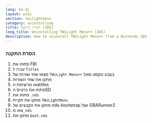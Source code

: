 ```yaml
---
lang: he-IL
layout: wiki
section: twilightmenu
category: uninstalling
title: הסרת התקנה (3DS)
long_title: Uninstalling TWiLight Menu++ (3DS)
description: How to uninstall TWiLight Menu++ from a Nintendo 3DS
---
```


### הסרת התקנה
1. פתחו את FBI
1. עברו ל `Titles`
1. מצאו שתי שורות של `TWiLight Menu++` בצבע טקסט סגול
1. מחקו את שתי השורות
1. צאו מרשימת הtitles
1. פתחו את כרטיס הSD
1. פתחו את `_nds`
1. מחקו את תקיית `TWiLightMenu`
1. מחקו את הקבצים של nds-bootstrap ושל GBARunner2
1. צאו מ`_nds`
1. מחקו את `boot.nds`
